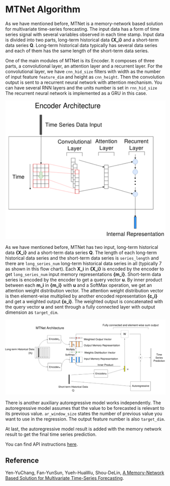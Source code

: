 # MTNet Algorithm

As we have mentioned before, MTNet is a memory-network based solution for multivariate time-series forecasting. The input data has a form of time series signal with several variables observed in each time stamp. Input data is divided into two parts, long-term historical data **{X_i}** and a short-term data series **Q**. Long-term historical data typically has several data series and each of them has the same length of the short-term data series.

One of the main modules of MTNet is its Encoder. It composes of three parts, a convolutional layer, an attention layer and a recurrent layer. For the convolutional layer, we have `cnn_hid_size` filters with width as the number of input feature `feature_dim` and height as `cnn_height`.  Then the convolution output is sent to a recurrent neural network with attention mechanism. You can have several RNN layers and the units number is set in `rnn_hid_size` The recurrent neural network is implemented as a GRU in this case.

![MTnet_1](../../Image/ZouwuModel/MTnet_1.png)

As we have mentioned before, MTNet has two input, long-term historical data **{X_i}** and a short-term data series **Q**. The length of each long-term historical data series and the short-term data series is `series_length` and there are `long_series_num`  long-term historical data series in all (typically 7 as shown in this flow chart). Each **X_i** in **{X_i}** is encoded by the encoder to get `long_series_num` input memory representations **{m_i}**. Short-term data series is encoded by the encoder to get a query vector **u**.  By inner product between each **m_i** in **{m_i}** with **u** and a SoftMax operation, we get an attention weight distribution vector. The attention weight distribution vector is then element-wise multiplied by another encoded  representation **{c_i}** and get a weighted output **{o_i}**. The weighted output is concatenated with the query vector **u** and sent through a fully connected layer with output dimension as `target_dim`.

![MTnet_2](../../Image/ZouwuModel/MTnet_2.png)

There is another auxiliary autoregressive model works independently. The autoregressive model assumes that the value to be forecasted is relevant to its previous value. `ar_window_size` states the number of previous value you want to use in the regression. The output feature number is also `target_dim`.

At last, the autoregressive model result is added with the memory network result to get the final time series prediction.

You can find API instructions [here](../API/MTNetForecaster.md).

## Reference

Yen-YuChang, Fan-YunSun, Yueh-HuaWu, Shou-DeLin,  [A Memory-Network Based Solution for Multivariate Time-Series Forecasting](https://arxiv.org/abs/1809.02105). 

